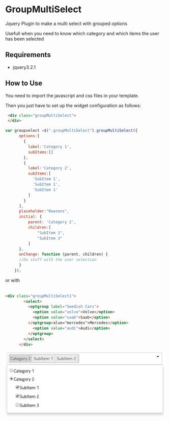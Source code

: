 # GroupMultiSelect
Jquery Plugin to make a multi select with grouped options

Usefull when you need to know which category and which items the user has been selected

## Requirements

* jquery3.2.1

## How to Use

You need to import the javascript and css files in your template.

Then you just have to set up the widget configuration as follows:
```HTML
 <div class="groupMultiSelect">
 </div>
```

```javascript
var groupselect =$(".groupMultiSelect").groupMultiSelect({
      options:[
        {
          label:'Category 1',
          subItems:[]
        },
        {
          label:'Category 2',
          subItems:[
            'SubItem 1',
            'SubItem 1',
            'SubItem 1'
          ]
        }
      ],
      placeholder:"Reasons",
      initial: {
          parent: 'Category 2',
          children:[
              "SubItem 1",
              "SubItem 3"
          ]
      },
      onChange: function (parent, children) {
      //Do stuff with the user selection
      }
    });
```
or with <optgroup> Tag you we just have to put the HTML inside our div like this:
```HTML
<div class="groupMultiSelect1">
        <select>
          <optgroup label="Swedish Cars">
            <option value="volvo">Volvo</option>
            <option value="saab">Saab</option>
          </optgroup>alue="mercedes">Mercedes</option>
            <option value="audi">Audi</option>
          </optgroup>
        </select>
      </div>
```
![alt text](https://github.com/Lingsita/groupMultiSelect/blob/master/example.png)
